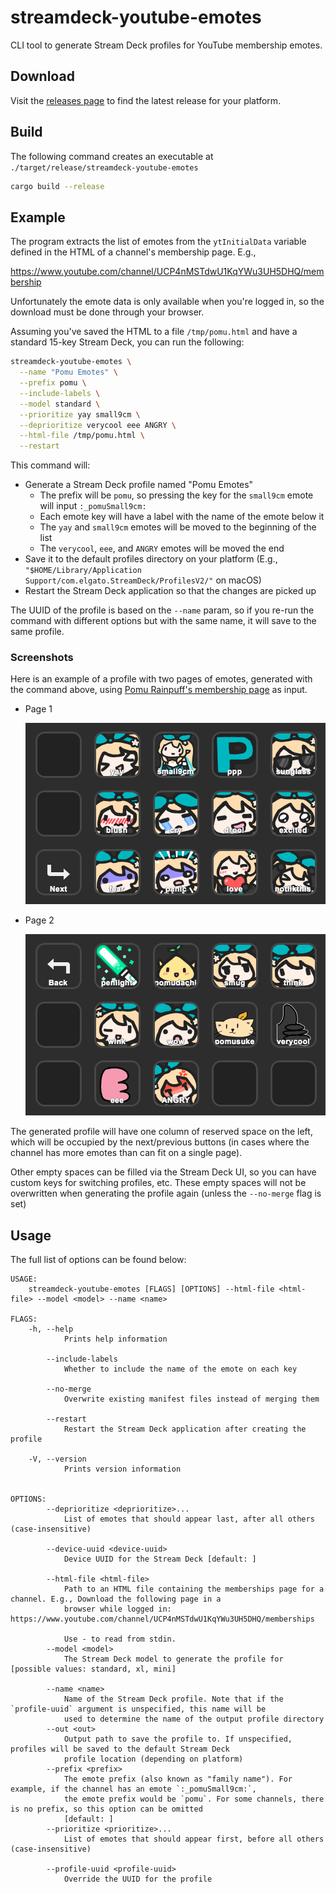 # streamdeck-youtube-emotes

CLI tool to generate Stream Deck profiles for YouTube membership emotes.

## Download

Visit the [releases page](https://github.com/walfie/streamdeck-youtube-emotes/releases)
to find the latest release for your platform.

## Build

The following command creates an executable at `./target/release/streamdeck-youtube-emotes`

```sh
cargo build --release
```

## Example

The program extracts the list of emotes from the `ytInitialData` variable
defined in the HTML of a channel's membership page. E.g.,

<https://www.youtube.com/channel/UCP4nMSTdwU1KqYWu3UH5DHQ/membership>

Unfortunately the emote data is only available when you're logged in, so the
download must be done through your browser.

Assuming you've saved the HTML to a file `/tmp/pomu.html` and have a standard
15-key Stream Deck, you can run the following:

```sh
streamdeck-youtube-emotes \
  --name "Pomu Emotes" \
  --prefix pomu \
  --include-labels \
  --model standard \
  --prioritize yay small9cm \
  --deprioritize verycool eee ANGRY \
  --html-file /tmp/pomu.html \
  --restart
```

This command will:

* Generate a Stream Deck profile named "Pomu Emotes"
  * The prefix will be `pomu`, so pressing the key for the `small9cm` emote
    will input `:_pomuSmall9cm:`
  * Each emote key will have a label with the name of the emote below it
  * The `yay` and `small9cm` emotes will be moved to the beginning of the list
  * The `verycool`, `eee`, and `ANGRY` emotes will be moved the end
* Save it to the default profiles directory on your platform
  (E.g., `"$HOME/Library/Application Support/com.elgato.StreamDeck/ProfilesV2/"`
  on macOS)
* Restart the Stream Deck application so that the changes are picked up

The UUID of the profile is based on the `--name` param, so if you re-run the
command with different options but with the same name, it will save to the same
profile.

### Screenshots

Here is an example of a profile with two pages of emotes, generated with the
command above, using [Pomu Rainpuff's membership page][Pomu] as input.

* Page 1

  ![Profile page 1](./docs/profile-page1.png)

* Page 2

  ![Profile page 2](./docs/profile-page2.png)

The generated profile will have one column of reserved space on the left, which
will be occupied by the next/previous buttons (in cases where the channel has
more emotes than can fit on a single page).

Other empty spaces can be filled via the Stream Deck UI, so you can have custom
keys for switching profiles, etc. These empty spaces will not be overwritten
when generating the profile again (unless the `--no-merge` flag is set)

[Pomu]: https://www.youtube.com/channel/UCP4nMSTdwU1KqYWu3UH5DHQ/membership

## Usage

The full list of options can be found below:

```
USAGE:
    streamdeck-youtube-emotes [FLAGS] [OPTIONS] --html-file <html-file> --model <model> --name <name>

FLAGS:
    -h, --help
            Prints help information

        --include-labels
            Whether to include the name of the emote on each key

        --no-merge
            Overwrite existing manifest files instead of merging them

        --restart
            Restart the Stream Deck application after creating the profile

    -V, --version
            Prints version information


OPTIONS:
        --deprioritize <deprioritize>...
            List of emotes that should appear last, after all others (case-insensitive)

        --device-uuid <device-uuid>
            Device UUID for the Stream Deck [default: ]

        --html-file <html-file>
            Path to an HTML file containing the memberships page for a channel. E.g., Download the following page in a
            browser while logged in: https://www.youtube.com/channel/UCP4nMSTdwU1KqYWu3UH5DHQ/memberships

            Use - to read from stdin.
        --model <model>
            The Stream Deck model to generate the profile for [possible values: standard, xl, mini]

        --name <name>
            Name of the Stream Deck profile. Note that if the `profile-uuid` argument is unspecified, this name will be
            used to determine the name of the output profile directory
        --out <out>
            Output path to save the profile to. If unspecified, profiles will be saved to the default Stream Deck
            profile location (depending on platform)
        --prefix <prefix>
            The emote prefix (also known as "family name"). For example, if the channel has an emote `:_pomuSmall9cm:`,
            the emote prefix would be `pomu`. For some channels, there is no prefix, so this option can be omitted
            [default: ]
        --prioritize <prioritize>...
            List of emotes that should appear first, before all others (case-insensitive)

        --profile-uuid <profile-uuid>
            Override the UUID for the profile

```

